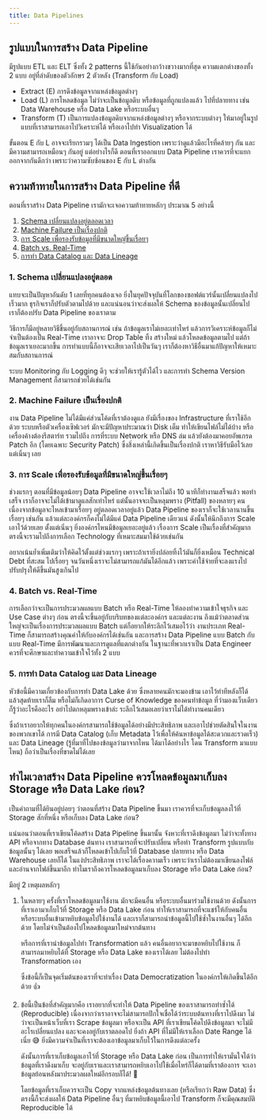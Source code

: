 ```yaml
---
title: Data Pipelines
---
```


## รูปแบบในการสร้าง Data Pipeline

มีรูปแบบ ETL และ ELT ซึ่งทั้ง 2 patterns นี้ใช้กันอย่างกว้างขวางมากที่สุด ความแตกต่างของทั้ง 2 แบบ อยู่ที่ลำดับของตัวอักษร 2 ตัวหลัง (Transform กับ Load)

- Extract (E) การดึงข้อมูลจากแหล่งข้อมูลต่างๆ
- Load (L) การโหลดข้อมูล ไม่ว่าจะเป็นข้อมูลดิบ หรือข้อมูลที่ถูกแปลงแล้ว ไปที่ปลายทาง เช่น Data Warehouse หรือ Data Lake หรือระบบอื่นๆ
- Transform (T) เป็นการแปลงข้อมูลดิบจากแหล่งข้อมูลต่างๆ หรือจากระบบต่างๆ ให้มาอยู่ในรูปแบบที่เราสามารถเอาไปวิเคราะห์ได้ หรือเอาไปทำ Visualization ได้

ขั้นตอน E กับ L อาจจะเรียกรวมๆ ได้เป็น Data Ingestion เพราะว่าดูแล้วมีอะไรที่คล้ายๆ กัน และมีความสามารถเหมือนๆ กันอยู่ แต่อย่างไรก็ดี ตอนที่เราออกแบบ Data Pipeline เราควรที่จะแยกออกจากกันดีกว่า เพราะว่าความซับซ้อนของ E กับ L ต่างกัน

## ความท้าทายในการสร้าง Data Pipeline ที่ดี

ตอนที่เราสร้าง Data Pipeline เรามักจะเจอความท้าทายหลักๆ ประมาณ​ 5 อย่างนี้

1. [Schema เปลี่ยนแปลงอยู่ตลอดเวลา](#1-schema-เปลี่ยนแปลงอยู่ตลอด)
1. [Machine Failure เป็นเรื่องปกติ](#2-machine-failure-เป็นเรื่องปกติ)
1. [การ Scale เพื่อรองรับข้อมูลที่มีขนาดใหญ่ขึ้นเรื่อยๆ](#3-การ-scale-เพื่อรองรับข้อมูลที่มีขนาดใหญ่ขึ้นเรื่อยๆ)
1. [Batch vs. Real-Time](#4-batch-vs-real-time)
1. [การทำ Data Catalog และ Data Lineage](#5-การทำ-data-catalog-และ-data-lineage)

### 1. Schema เปลี่ยนแปลงอยู่ตลอด

แทบจะเป็นปัญหาอันดับ 1 เลยที่ทุกคนต้องเจอ ยิ่งในยุคปัจจุบันที่โลกของซอฟต์แวร์นั้นเปลี่ยนแปลงไปเร็วมาก ธุรกิจเราก็ปรับตัวตามไปด้วย
และแน่นอนว่าจะส่งผลให้ Schema ของข้อมูลนั้นเปลี่ยนไป เราก็ต้องปรับ Data Pipeline ของเราตาม

วิธีการก็มีอยู่หลายวิธีขึ้นอยู่กับสถานการณ์ เช่น ถ้าข้อมูลเราไม่เยอะเท่าไหร่ แล้วการวิเคราะห์ข้อมูลก็ไม่จำเป็นต้องเป็น Real-Time
เราอาจจะ Drop Table ทิ้ง สร้างใหม่ แล้วโหลดข้อมูลตามไป แต่ถ้าข้อมูลเราเยอะมากขึ้น การทำแบบนี้ก็อาจจะเสียเวลาไปเป็นวันๆ
เราก็ต้องหาวิธีอื่นมาแก้ปัญหาให้เหมาะสมกับสถานการณ์

ระบบ Monitoring กับ Logging ดีๆ จะช่วยให้เรารู้ตัวได้ไว และการทำ Schema Version Management ก็สามารถช่วยได้เช่นกัน

### 2. Machine Failure เป็นเรื่องปกติ

งาน Data Pipeline ไม่ได้มีแค่ส่วนโค้ดที่เราต้องดูแล ยังมีเรื่องของ Infrastructure ที่เราใช้อีกด้วย
ระบบหรือตัวเครื่องเซิฟเวอร์ มักจะมีปัญหาประมาณว่า Disk เต็ม ทำให้เขียนไฟล์ไม่ได้บ้าง หรือเครื่องค้างต้องรีสตาร์ท
รวมไปถึง การที่ระบบ Network หรือ DNS ล่ม แล้วยังต้องมาคอยอัพเกรด Patch อีก (โดยเฉพาะ Security Patch)
ซึ่งสิ่งเหล่านี้เกิดขึ้นเป็นเรื่องปกติ เราหาวิธีรับมือไว้เลยแต่เนิ่นๆ เลย

### 3. การ Scale เพื่อรองรับข้อมูลที่มีขนาดใหญ่ขึ้นเรื่อยๆ

ช่วงแรกๆ ตอนที่มีข้อมูลน้อยๆ Data Pipeline อาจจะใช้เวลาไม่ถึง 10 นาทีก็ทำงานเสร็จแล้ว พอทำเสร็จ เราก็อาจจะไม่ได้เข้ามาดูแลสักเท่าไหร่
แต่นั้นอาจจะเป็นหลุมพราง (Pitfall) ของหลายๆ คน เนื่องจากข้อมูลจะไหลเข้ามาเรื่อยๆ อยู่ตลอดเวลาอยู่แล้ว
Data Pipeline ของเราก็จะใช้เวลานานขึ้นเรื่อยๆ เช่นกัน แล้วแต่ละองค์กรก็คงไม่ได้มีแค่ Data Pipeline เดียวแน่
ดังนั้นให้นึกถึงการ Scale เอาไว้ด้วยเลย ตั้งแต่เนิ่นๆ ยิ่งองค์กรไหนมีข้อมูลเยอะอยู่แล้ว เรื่องการ Scale เป็นเรื่องที่สำคัญมาก
ตรงนี้จะรวมไปถึงการเลือก Technology ที่เหมาะสมมาใช้ด้วยเช่นกัน

อยากเน้นย้ำเพิ่มเติมว่าให้คิดไว้ตั้งแต่ช่วงแรกๆ เพราะถ้าเรายิ่งปล่อยทิ้งไว้มันก็ยิ่งเหมือน Technical Debt ที่สะสม
ไปเรื่อยๆ จนวันหนึ่งเราจะไม่สามารถแก้มันได้อีกแล้ว เพราะค่าใช้จ่ายที่จะลงแรงไปปรับปรุงให้ดีขึ้นมันสูงเกินไป

### 4. Batch vs. Real-Time

การเลือกว่าจะเป็นการประมวลผลแบบ Batch หรือ Real-Time ให้ลองทำความเข้าใจธุรกิจ และ Use Case ต่างๆ ก่อน ตรงนี้จะขึ้นอยู่กับบริบทของแต่ละองค์กร
และแต่ละงาน ถึงแม้ว่าตลาดส่วนใหญ่จะเป็นเรื่องการประมวลผลแบบ Batch แต่ก็อยากให้ระลึกไว้เสมอไว้ว่า
งานประเภท Real-Time ก็สามารถสร้างคุณค่าให้กับองค์กรได้เช่นกัน และการสร้าง Data Pipeline แบบ Batch กับแบบ Real-Time
มีการพัฒนาและการดูแลที่แตกต่างกัน ในฐานะที่พวกเราเป็น Data Engineer ควรที่จะศึกษาและทำความเข้าใจไว้ทั้ง 2 แบบ

### 5. การทำ Data Catalog และ Data Lineage

หัวข้อนี้มีความเกี่ยวข้องกับการทำ Data Lake ด้วย ซึ่งหลายคนมักจะมองข้าม เอาไว้ทำทีหลังก็ได้ แล้วสุดท้ายเราก็ลืม หรือไม่ก็เกิดอาการ
Curse of Knowledge ของคนทำข้อมูล ที่ว่ามองแว็บเดียวก็รู้ว่าอะไรคืออะไร อย่าไปตกหลุมพรางเข้าล่ะ ระลึกไว้เสมอเลยว่าเราไม่ได้ทำงานคนเดียว

ซึ่งถ้าเราอยากให้ทุกคนในองค์กรสามารถใช้ข้อมูลได้อย่างมีประสิทธิภาพ และเอาไปช่วยตัดสินใจในงานของพวกเขาได้ การมี Data Catalog
(เก็บ Metadata ไว้เพื่อให้ค้นหาข้อมูลได้สะดวกและรวดเร็ว) และ Data Lineage (รู้ที่มาที่ไปของข้อมูลว่ามาจากไหน ได้มาได้อย่างไร
โดน Transform มาแบบไหน) ถือว่าเป็นเรื่องที่ขาดไม่ได้เลย

## ทำไมเวลาสร้าง Data Pipeline ควรโหลดข้อมูลมาเก็บลง Storage หรือ Data Lake ก่อน?

เป็นคำถามที่ได้ยินอยู่บ่อยๆ ว่าตอนที่สร้าง Data Pipeline ขึ้นมา เราควรที่จะเก็บข้อมูลลงไว้ที่ Storage สักที่หนึ่ง หรือเก็บลง Data Lake ก่อน?

แน่นอนว่าตอนที่เราเขียนโค้ดสร้าง Data Pipeline ขึ้นมานั้น จังหวะที่เราดึงข้อมูลมา ไม่ว่าจะทั้งทาง API หรือจากทาง Database ต้นทาง เราสามารถที่จะปรับเปลี่ยน หรือทำ Transform รูปแบบกับข้อมูลนั้นๆ ได้เลย พอเสร็จแล้วก็โหลดเข้าไปเก็บไว้ที่ Database ปลายทาง หรือ Data Warehouse เลยก็ได้ ในแง่ประสิทธิภาพ เราจะได้เรื่องความเร็ว เพราะว่าเราไม่ต้องมาเขียนลงไฟล์ และอ่านจากไฟล์ขึ้นมาอีก
ทำไมเราถึงควรโหลดข้อมูลมาเก็บลง Storage หรือ Data Lake ก่อน?

มีอยู่ 2 เหตุผลหลักๆ

1. ในหลายๆ ครั้งที่เราโหลดข้อมูลมาใช้งาน มักจะมีคนอื่น หรือระบบอื่นมาร่วมใช้งานด้วย ดังนั้นการที่เราเอามาเก็บไว้ที่ Storage หรือ Data Lake ก่อน ทำให้เราสามารถที่จะแชร์ให้กับคนอื่น หรือระบบอื่นเข้ามาหยิบข้อมูลไปใช้งานได้ และเราก็สามารถนำข้อมูลนี้ไปใช้ซ้ำในงานอื่นๆ ได้อีกด้วย โดยไม่จำเป็นต้องไปโหลดข้อมูลมาใหม่จากต้นทาง

    หรือการที่เรานำข้อมูลไปทำ Transformation แล้ว คนอื่นอยากจะมาขอหยิบไปใช้งาน ก็สามารถมาหยิบได้ที่ Storage หรือ Data Lake ของเราได้เลย ไม่ต้องไปทำ Transformation เอง

    ซึ่งข้อนี้ก็เป็นจุดเริ่มต้นของเราที่จะทำเรื่อง Data Democratization ในองค์กรให้เกิดขึ้นได้อีกด้วย 👍

1. ข้อนี้เป็นข้อที่สำคัญมากคือ เราอยากที่จะทำให้ Data Pipeline ของเราสามารถทำซ้ำได้ (Reproducible) เนื่องจากว่าเราอาจจะไม่สามารถปักใจเชื่อได้ว่าระบบต้นทางที่เราไปดึงมา ไม่ว่าจะเป็นหน้าเว็บที่เรา Scrape ข้อมูลมา หรือจะเป็น API ที่เราเขียนโค้ดไปดึงข้อมูลมา จะไม่มีอะไรเปลี่ยนแปลง และจะคงอยู่กับเราตลอดไป ยิ่งถ้า API ที่ไม่มีให้เราเลือก Date Range ได้เนี่ย 😅 ยิ่งมีความจำเป็นที่เราจะต้องเอาข้อมูลมาเก็บไว้ในการดึงแต่ละครั้ง

    ดังนั้นการที่เราเก็บข้อมูลเอาไว้ที่ Storage หรือ Data Lake ก่อน เป็นการทำให้เรามั่นใจได้ว่าข้อมูลที่เราดึงมาเก็บ จะอยู่กับเราและเราสามารถหยิบเอาไปใช้เมื่อไหร่ก็ได้ตามที่เราต้องการ จะเอาข้อมูลย้อนหลังมาประมวลผลใหม่อีกรอบก็ได้! 🤩

    โดยข้อมูลที่เราเก็บควรจะเป็น Copy จากแหล่งข้อมูลต้นทางเลย (หรือเรียกว่า Raw Data) ซึ่งตรงนี้ก็จะส่งผลให้ Data Pipeline อื่นๆ ที่มาหยิบข้อมูลนี้เอาไป Transform ก็จะมีคุณสมบัติ Reproducible ได้
